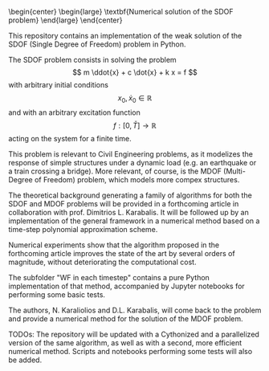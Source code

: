 \begin{center}
\begin{large}
\textbf{Numerical solution of the SDOF problem}
\end{large}
\end{center}

This repository contains an implementation of the weak solution of the SDOF (Single Degree of Freedom) problem in Python.

The SDOF problem consists in solving the problem
$$
m \ddot{x} + c \dot{x} + k x = f
$$
with arbitrary initial conditions
$$x_{0} , \dot{x}_{0} \in \mathbb{R}$$
and with an arbitrary excitation function
$$f : [0 , \bar{T}] \rightarrow \mathbb{R}$$
acting on the system for a finite time.

This problem is relevant to Civil Engineering problems, as it modelizes the response of simple
structures under a dynamic load (e.g. an earthquake or a train crossing a bridge).
More relevant, of course, is the MDOF (Multi-Degree of Freedom) problem, which models
more compex structures.

The theoretical background generating a family of algorithms for both the SDOF and
MDOF problems will be provided in a forthcoming article in collaboration with prof.
Dimitrios L. Karabalis. It will be followed up by an implementation of the general
framework in a numerical method based on a time-step polynomial approximation scheme.

Numerical experiments show that the algorithm proposed in the forthcoming article
improves the state of the art by several orders of magnitude, without deteriorating
the computational cost.

The subfolder "WF in each timestep" contains a pure Python implementation of that method,
accompanied by Jupyter notebooks for performing some basic tests.

The authors, N. Karaliolios and D.L. Karabalis, will come back to the problem and
provide a numerical method for the solution of the MDOF problem.

TODOs: The repository will be updated with a Cythonized and a parallelized version of the
same algorithm, as well as with a second, more efficient numerical method. Scripts and
notebooks performing some tests will also be added.
